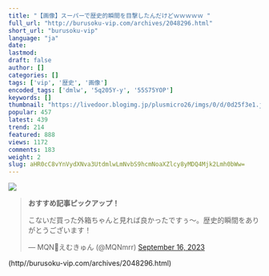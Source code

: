 ```yaml
---
title: "【画像】スーパーで歴史的瞬間を目撃したんだけどｗｗｗｗｗ "
full_url: "http://burusoku-vip.com/archives/2048296.html"
short_url: "burusoku-vip"
language: "ja"
date: 
lastmod: 
draft: false
author: []
categories: []
tags: ['vip', '歴史', '画像']
encoded_tags: ['dmlw', '5q205Y-y', '55S75YOP']
keywords: []
thumbnail: "https://livedoor.blogimg.jp/plusmicro26/imgs/0/d/0d25f3e1.jpg"
popular: 457
latest: 439
trend: 214
featured: 888
views: 1172
comments: 183
weight: 2
slug: aHR0cC8vYnVydXNva3UtdmlwLmNvbS9hcmNoaXZlcy8yMDQ4Mjk2Lmh0bWw=
---
```


![](https://livedoor.blogimg.jp/plusmicro26/imgs/0/d/0d25f3e1.jpg)

<blockquote class='twitter-tweet'><p><b>おすすめ記事ピックアップ！</b></p><p lang='ja' dir='ltr'>こないだ買った外箱ちゃんと見れば良かったですぅ〜。歴史的瞬間をありがとうございます！</p>— MQN🖤えむきゅん (@MQNmrr) <a href='https//twitter.com/MQNmrr/status/1703086942035030485?ref_src=twsrc%5Etfw'>September 16, 2023</a></blockquote> 

(http//burusoku-vip.com/archives/2048296.html)
